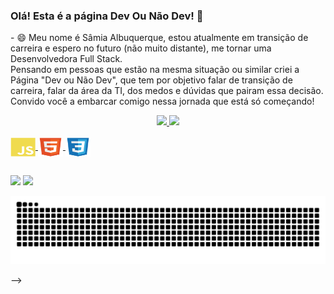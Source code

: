 ### Olá! Esta é a página Dev Ou Não Dev! 👋


 <p> - 😄  Meu nome é Sâmia Albuquerque, estou atualmente em transição de carreira e espero no futuro (não muito distante), me tornar uma Desenvolvedora Full Stack. <br>Pensando em pessoas que estão na mesma situação ou similar criei a Página "Dev ou Não Dev", que tem por objetivo falar de transição de carreira, falar da área da TI, dos medos e dúvidas que pairam essa decisão. <br>
Convido você a embarcar comigo nessa jornada que está só começando!
  
  </p>

<div align="center">
  <a href="https://github.com/devOuNaoDev">
  <img height="140em" src="https://github-readme-stats.vercel.app/api?username=devOuNaoDev&show_icons=true&theme=great-gatsby&include_all_commits=true&count_private=true"/>
  <img height="140em" src="https://github-readme-stats.vercel.app/api/top-langs/?username=devOuNaoDev&layout=compact&langs_count=7&theme=great-gatsby"/>
</div>
  <div style="display: inline_block"><br>
  <img align="center" alt="Rafa-Js" height="30" width="40" src="https://raw.githubusercontent.com/devicons/devicon/master/icons/javascript/javascript-plain.svg">
  <img align="center" alt="Rafa-HTML" height="30" width="40" src="https://raw.githubusercontent.com/devicons/devicon/master/icons/html5/html5-original.svg">
  <img align="center" alt="Rafa-CSS" height="30" width="40" src="https://raw.githubusercontent.com/devicons/devicon/master/icons/css3/css3-original.svg">
</div>
  
  ##
 
<div> 
   <a href="https://www.instagram.com/devounaodev" target="_blank"><img src="https://img.shields.io/badge/-Instagram-%23E4405F?style=for-the-badge&logo=instagram&logoColor=white" target="_blank"></a>
   <a href = "mailto:devounaodev.01@gmail.com"><img src="https://img.shields.io/badge/-Gmail-%23333?style=for-the-badge&logo=gmail&logoColor=white" target="_blank"></a>
 
 
  ![Snake animation](https://github.com/devOuNaoDev/devOuNaoDev/blob/output/github-contribution-grid-snake.svg)
 
</div>

-->
